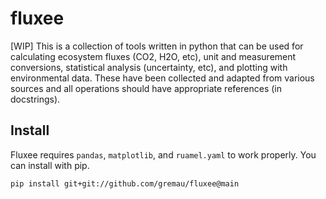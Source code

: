 # fluxee 

[WIP] This is a collection of tools written in python that can be used for calculating ecosystem fluxes (CO2, H2O, etc), unit and measurement conversions, statistical analysis (uncertainty, etc), and plotting with environmental data. These have been collected and adapted from various sources and all operations should have appropriate references (in docstrings).

## Install

Fluxee requires `pandas`, `matplotlib`, and `ruamel.yaml` to work properly. You can install with pip.

    pip install git+git://github.com/gremau/fluxee@main
